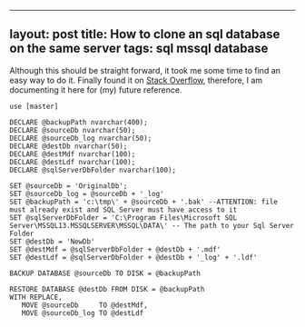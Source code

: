 
---
layout: post
title: How to clone an sql database on the same server
tags: sql mssql database
---

Although this should be straight forward, it took me some time to find an easy way to do it. Finally found it on [Stack Overflow](https://stackoverflow.com/a/22409447/2111052), therefore, I am documenting it here for (my) future reference.


    use [master]
    
    DECLARE @backupPath nvarchar(400);
    DECLARE @sourceDb nvarchar(50);
    DECLARE @sourceDb_log nvarchar(50);
    DECLARE @destDb nvarchar(50);
    DECLARE @destMdf nvarchar(100);
    DECLARE @destLdf nvarchar(100);
    DECLARE @sqlServerDbFolder nvarchar(100);
    
    SET @sourceDb = 'OriginalDb';
    SET @sourceDb_log = @sourceDb + '_log'
    SET @backupPath = 'c:\tmp\' + @sourceDb + '.bak' --ATTENTION: file must already exist and SQL Server must have access to it
    SET @sqlServerDbFolder = 'C:\Program Files\Microsoft SQL Server\MSSQL13.MSSQLSERVER\MSSQL\DATA\' -- The path to your Sql Server Folder 
    SET @destDb = 'NewDb'
    SET @destMdf = @sqlServerDbFolder + @destDb + '.mdf'
    SET @destLdf = @sqlServerDbFolder + @destDb + '_log' + '.ldf'
    
    BACKUP DATABASE @sourceDb TO DISK = @backupPath
    
    RESTORE DATABASE @destDb FROM DISK = @backupPath
    WITH REPLACE,
       MOVE @sourceDb     TO @destMdf,
       MOVE @sourceDb_log TO @destLdf
